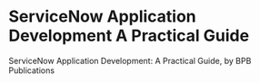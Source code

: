 # ServiceNow Application Development A Practical Guide
ServiceNow Application Development: A Practical Guide, by BPB Publications
